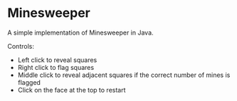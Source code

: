 # Minesweeper

A simple implementation of Minesweeper in Java.

Controls:
- Left click to reveal squares
- Right click to flag squares
- Middle click to reveal adjacent squares if the correct number of mines is flagged
- Click on the face at the top to restart
